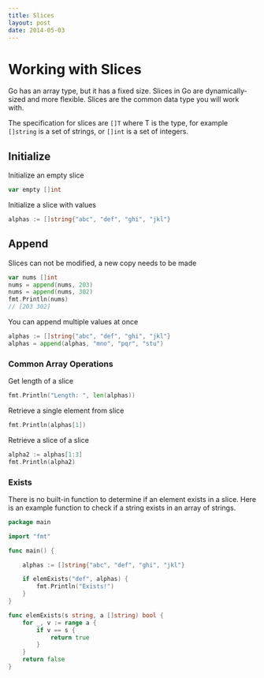 ```yaml
---
title: Slices
layout: post
date: 2014-05-03
---
```


# Working with Slices

Go has an array type, but it has a fixed size. Slices in Go are dynamically-sized and more flexible. Slices are the common data type you will work with.

The specification for slices are `[]T` where T is the type, for example `[]string` is a set of strings, or `[]int` is a set of integers.

## Initialize

Initialize an empty slice

```go
var empty []int
```

Initialize a slice with values

```go
alphas := []string{"abc", "def", "ghi", "jkl"}
```

## Append

Slices can not be modified, a new copy needs to be made

```go
var nums []int
nums = append(nums, 203)
nums = append(nums, 302)
fmt.Println(nums)
// [203 302]
```

You can append multiple values at once

```go
alphas := []string{"abc", "def", "ghi", "jkl"}
alphas = append(alphas, "mno", "pqr", "stu")
```

### Common Array Operations

Get length of a slice

```go
fmt.Println("Length: ", len(alphas))
```

Retrieve a single element from slice

```go
fmt.Println(alphas[1])
```

Retrieve a slice of a slice

```go
alpha2 := alphas[1:3]
fmt.Println(alpha2)
```


### Exists

There is no built-in function to determine if an element exists in a slice. Here is an example function to check if a string exists in an array of strings.

```go
package main

import "fmt"

func main() {

	alphas := []string{"abc", "def", "ghi", "jkl"}

	if elemExists("def", alphas) {
		fmt.Println("Exists!")
	}
}

func elemExists(s string, a []string) bool {
	for _, v := range a {
		if v == s {
			return true
		}
	}
	return false
}
```



